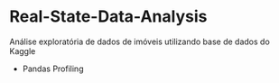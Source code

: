 # Real-State-Data-Analysis
Análise exploratória de dados de imóveis utilizando base de dados do Kaggle
- Pandas Profiling
